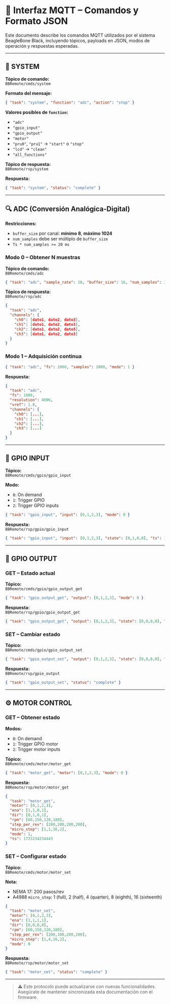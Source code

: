 # 📡 Interfaz MQTT – Comandos y Formato JSON

Este documento describe los comandos MQTT utilizados por el sistema BeagleBone Black, incluyendo tópicos, payloads en JSON, modos de operación y respuestas esperadas.

---

## 🧠 SYSTEM

**Tópico de comando:**  
`BBRemote/cmds/system`

**Formato del mensaje:**
```json
{ "task": "system", "function": "adc", "action": "stop" }
```

**Valores posibles de `function`:**
- `"adc"`
- `"gpio_input"`
- `"gpio_output"`
- `"motor"`
- `"pru0"`, `"pru1"` → `"start"` o `"stop"`
- `"lcd"` → `"clean"`
- `"all_functions"`

**Tópico de respuesta:**  
`BBRemote/rsp/system`

**Respuesta:**
```json
{ "task": "system", "status": "complete" }
```

---

## 🔍 ADC (Conversión Analógica-Digital)

**Restricciones:**
- `buffer_size` por canal: **mínimo 8**, **máximo 1024**
- `num_samples` debe ser múltiplo de `buffer_size`
- `Ts * num_samples >= 20 ms`

### Modo 0 – Obtener N muestras

**Tópico de comando:**  
`BBRemote/cmds/adc`

```json
{ "task": "adc", "sample_rate": 10, "buffer_size": 16, "num_samples": 32, "enable_external_trigger": 0, "mode": 0 }
```

**Tópico de respuesta:**  
`BBRemote/rsp/adc`

```json
{
  "task": "adc",
  "channels": {
    "ch0": [dato1, dato2, dato3],
    "ch1": [dato1, dato2, dato3],
    "ch2": [dato1, dato2, dato3],
    "ch3": [dato1, dato2, dato3]
  }
}
```

### Modo 1 – Adquisición continua

```json
{ "task": "adc", "fs": 1000, "samples": 1000, "mode": 1 }
```

**Respuesta:**
```json
{
  "task": "adc",
  "fs": 1000,
  "resolution": 4096,
  "vref": 1.8,
  "channels": {
    "ch0": [...],
    "ch1": [...],
    "ch2": [...],
    "ch3": [...]
  }
}
```

---

## 🔌 GPIO INPUT

**Tópico:**  
`BBRemote/cmds/gpio/gpio_input`

**Modo:**
- `0`: On demand
- `1`: Trigger GPIO
- `2`: Trigger GPIO inputs

```json
{ "task": "gpio_input", "input": [0,1,2,3], "mode": 0 }
```

**Respuesta:**  
`BBRemote/rsp/gpio/gpio_input`

```json
{ "task": "gpio_input", "input": [0,1,2,3], "state": [0,1,0,0], "ts": 1723234234443 }
```

---

## 🔧 GPIO OUTPUT

### GET – Estado actual

**Tópico:**  
`BBRemote/cmds/gpio/gpio_output_get`

```json
{ "task": "gpio_output_get", "output": [0,1,2,3], "mode": 0 }
```

**Respuesta:**  
`BBRemote/rsp/gpio/gpio_output_get`

```json
{ "task": "gpio_output_get", "output": [0,1,2,3], "state": [0,0,0,0], "ts": 1723234234443 }
```

### SET – Cambiar estado

**Tópico:**  
`BBRemote/cmds/gpio/gpio_output_set`

```json
{ "task": "gpio_output_set", "output": [0,1,2,3], "state": [0,0,0,0], "mode": 0 }
```

**Respuesta:**  
`BBRemote/rsp/gpio_output`

```json
{ "task": "gpio_output_set", "status": "complete" }
```

---

## ⚙️ MOTOR CONTROL

### GET – Obtener estado

**Modos:**
- `0`: On demand
- `1`: Trigger GPIO motor
- `2`: Trigger motor inputs

**Tópico:**  
`BBRemote/cmds/motor/motor_get`

```json
{ "task": "motor_get", "motor": [0,1,2,3], "mode": 0 }
```

**Respuesta:**  
`BBRemote/rsp/motor/motor_get`

```json
{
  "task": "motor_get",
  "motor": [0,1,2,3],
  "ena": [1,1,0,1],
  "dir": [0,1,0,1],
  "rpm": [60,150,120,180],
  "step_per_rev": [200,200,200,200],
  "micro_step": [1,1,16,2],
  "mode": 1,
  "ts": 1723234234443
}
```

### SET – Configurar estado

**Tópico:**  
`BBRemote/cmds/motor/motor_set`

**Nota:**
- NEMA 17: 200 pasos/rev
- A4988 `micro_step`: 1 (full), 2 (half), 4 (quarter), 8 (eighth), 16 (sixteenth)

```json
{
  "task": "motor_set",
  "motor": [0,1,2,3],
  "ena": [1,1,1,1],
  "dir": [0,0,0,0],
  "rpm": [60,150,120,180],
  "step_per_rev": [200,100,200,100],
  "micro_step": [1,4,16,2],
  "mode": 0
}
```

**Respuesta:**  
`BBRemote/rsp/motor/motor_set`

```json
{ "task": "motor_set", "status": "complete" }
```

---

> ⚠️ Este protocolo puede actualizarse con nuevas funcionalidades. Asegúrate de mantener sincronizada esta documentación con el firmware.
